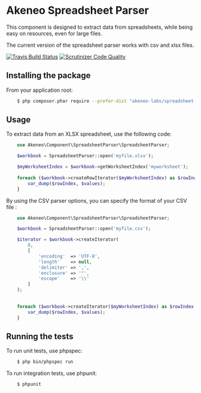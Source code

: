 Akeneo Spreadsheet Parser
=========================

This component is designed to extract data from spreadsheets, while being easy on resources, even for large files.

The current version of the spreadsheet parser works with csv and xlsx files.

[![Travis Build Status](https://travis-ci.org/akeneo-labs/spreadsheet-parser.svg?branch=master)](https://travis-ci.org/akeneo-labs/spreadsheet-parser)
[![Scrutinizer Code Quality](https://scrutinizer-ci.com/g/akeneo-labs/spreadsheet-parser/badges/quality-score.png?b=master)](https://scrutinizer-ci.com/g/akeneo-labs/spreadsheet-parser/?branch=master)

Installing the package
----------------------

From your application root:

```bash
    $ php composer.phar require --prefer-dist "akeneo-labs/spreadsheet-parser"
```

Usage
-----

To extract data from an XLSX spreadsheet, use the following code:

```php
    use Akeneo\Component\SpreadsheetParser\SpreadsheetParser;

    $workbook = SpreadsheetParser::open('myfile.xlsx');

    $myWorksheetIndex = $workbook->getWorksheetIndex('myworksheet');
    
    foreach ($workbook->createRowIterator($myWorksheetIndex) as $rowIndex => $values) {
        var_dump($rowIndex, $values);
    }
```

By using the CSV parser options, you can specify the format of your CSV file :

```php 
    use Akeneo\Component\SpreadsheetParser\SpreadsheetParser;

    $workbook = SpreadsheetParser::open('myfile.csv');

    $iterator = $workbook->createIterator(
        0,
        [
            'encoding'  => 'UTF-8',
            'length'    => null,
            'delimiter' => ',',
            'enclosure' => '"',
            'escape'    => '\\'
        ]
    );
   
    
    foreach ($workbook->createIterator($myWorksheetIndex) as $rowIndex => $values) {
        var_dump($rowIndex, $values);
    }
```

Running the tests
-----------------

To run unit tests, use phpspec:

```bash
    $ php bin/phpspec run
```

To run integration tests, use phpunit:

```bash
    $ phpunit
```
